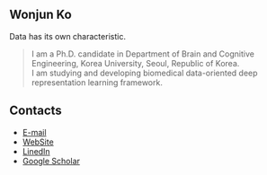 ## Wonjun Ko
  Data has its own characteristic.
  
> I am a Ph.D. candidate in Department of Brain and Cognitive Engineering, Korea University, Seoul, Republic of Korea.</br>
> I am studying and developing biomedical data-oriented deep representation learning framework.

## Contacts
* [E-mail](wjko@korea.ac.kr)
* [WebSite](https://sites.google.com/korea.ac.kr/wonjun-ko/home?authuser=1)
* [LinedIn](https://www.linkedin.com/in/wonjun-ko-30475a19a/)
* [Google Scholar](https://scholar.google.com/citations?user=Fvzg1_sAAAAJ&hl=ko&authuser=1)
